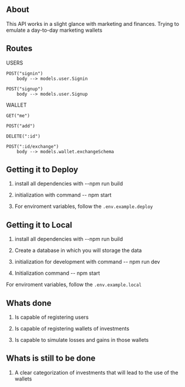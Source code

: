 ## About 

This API works in a slight glance with marketing and finances. Trying to emulate a day-to-day marketing wallets


## Routes

USERS 

    POST("signin")
        body --> models.user.Signin
        
    POST("signup")
        body --> models.user.Signup

WALLET

    GET("me")

    POST("add")

    DELETE(":id")

    POST(":id/exchange")
        body --> models.wallet.exchangeSchema


## Getting it to Deploy

1. install all dependencies with --npm run build 

2. initialization with command -- npm start

3. For enviroment variables, follow the `.env.example.deploy`


## Getting it to Local

1. install all dependencies with --npm run build 

2. Create a database in which you will storage the data

3. initialization for development with command -- npm run dev 

4. Initialization command -- npm start

For enviroment variables, follow the `.env.example.local`


## Whats done

1. Is capable of registering users 

2. Is capable of registering wallets of investments

3. Is capable to simulate losses and gains in those wallets


## Whats is still to be done

1. A clear categorization of investments that will lead to the use of the wallets
